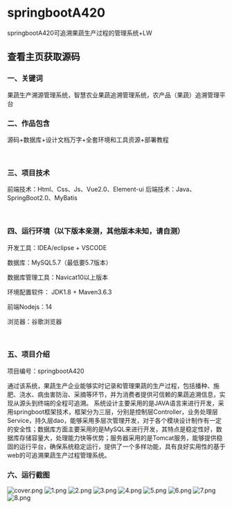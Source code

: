# springbootA420
springbootA420可追溯果蔬生产过程的管理系统+LW
 
## 查看主页获取源码


### 一、关键词

果蔬生产溯源管理系统，智慧农业果蔬追溯管理系统，农产品（果蔬）追溯管理平台
<br/>

### 二、作品包含

源码+数据库+设计文档万字+全套环境和工具资源+部署教程


<br/>

### 三、项目技术

前端技术：Html、Css、Js、Vue2.0、Element-ui 
后端技术：Java、SpringBoot2.0、MyBatis

  

<br/>

### 四、运行环境（以下版本亲测，其他版本未知，请自测）

开发工具：IDEA/eclipse  + VSCODE

数据库：MySQL5.7（最低要5.7版本）

数据库管理工具：Navicat10以上版本

环境配置软件： JDK1.8 + Maven3.6.3

前端Nodejs：14

浏览器：谷歌浏览器



<br/>

### 五、项目介绍

项目编号：springbootA420

通过该系统，果蔬生产企业能够实时记录和管理果蔬的生产过程，包括播种、施肥、浇水、病虫害防治、采摘等环节，并为消费者提供可信赖的果蔬追溯信息，实现从源头到终端的全程可追溯。
系统设计主要采用的是JAVA语言来进行开发，采用springboot框架技术，框架分为三层，分别是控制层Controller，业务处理层Service，持久层dao，能够采用多层次管理开发，对于各个模块设计制作有一定的安全性；数据库方面主要采用的是MySQL来进行开发，其特点是稳定性好，数据库存储容量大，处理能力快等优势；服务器采用的是Tomcat服务，能够提供稳固的运行平台，确保系统稳定运行，提供了一个多样功能，具有良好实用性的基于web的可追溯果蔬生产过程管理系统。 
### 六、运行截图

![cover.png](./cover.png)
![1.png](./1.png)
![2.png](./2.png)
![3.png](./3.png)
![4.png](./4.png)
![5.png](./5.png)
![6.png](./6.png)
![7.png](./7.png)
![8.png](./8.png)
